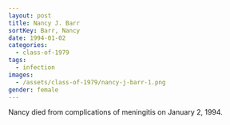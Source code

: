 ```yaml
---
layout: post
title: Nancy J. Barr
sortKey: Barr, Nancy
date: 1994-01-02
categories:
  - class-of-1979
tags:
  - infection
images:
  - /assets/class-of-1979/nancy-j-barr-1.png
gender: female
---
```

Nancy died from complications of meningitis on January 2, 1994.
